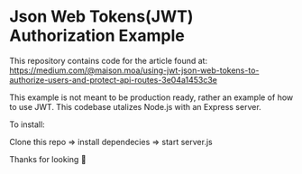 # Json Web Tokens(JWT) Authorization Example

This repository contains code for the article found at: https://medium.com/@maison.moa/using-jwt-json-web-tokens-to-authorize-users-and-protect-api-routes-3e04a1453c3e

This example is not meant to be production ready, rather an example of how to use JWT. This codebase utalizes Node.js with an Express server.

To install:

Clone this repo => install dependecies => start server.js

Thanks for looking 💙


